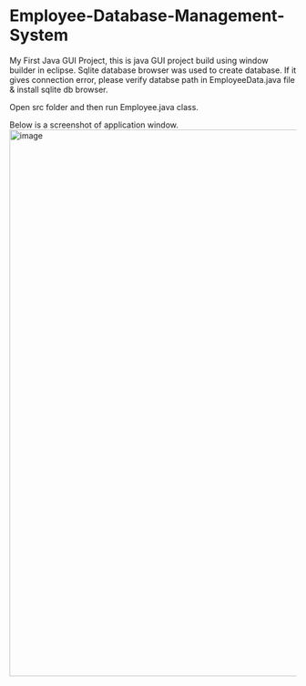 # Employee-Database-Management-System
My First Java GUI Project, this is java GUI project build using window builder in eclipse.
Sqlite database browser was used to create database.
If it gives connection error, please verify databse path in EmployeeData.java file & install sqlite db browser.

Open src folder and then run Employee.java class.


Below is a screenshot of application window.
<img width="960" alt="image" src="https://user-images.githubusercontent.com/107146295/172786368-d6f1788c-6a50-4aba-ba84-f9c3e45a0527.png">
